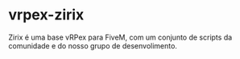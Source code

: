 # vrpex-zirix
Zirix é uma base vRPex para FiveM, com um conjunto de scripts da comunidade e do nosso grupo de desenvolimento.
